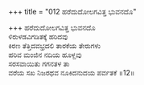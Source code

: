 +++
title = "012 ಹರೆದುದೋಲಗವಿತ್ತ ಭುವನದೊ"

+++
ಹರೆದುದೋಲಗವಿತ್ತ ಭುವನದೊ  
ಳಿರುಳಡವಿಗಡಿತಕ್ಕೆ ಹರಿದವು  
ಕಿರಣ ತೆತ್ತಿದವಭ್ರದಲಿ ತಾರಕೆಯ ತೇರುಗಳು  
ಹರಿವ ಮಂಜಿನ ನದಿಯ ಹೂಳ್ದವು  
ಸರಸವಾಯಿತು ಗಗನತಳ ತಾ  
ವರೆಯ ಸಖ ನಿಜರಥವ ನೂಕಿದನುದಯ ಪರ್ವತಕೆ     ॥12॥
